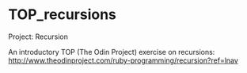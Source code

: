 # TOP_recursions

Project: Recursion

An introductory TOP (The Odin Project) exercise on recursions: http://www.theodinproject.com/ruby-programming/recursion?ref=lnav
